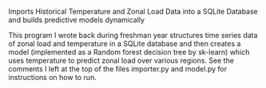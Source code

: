 Imports Historical Temperature and Zonal Load Data into a SQLite Database and builds predictive models dynamically 

This program I wrote back during freshman year structures time series data of zonal load and temperature in a SQLite database and then creates a model (implemented as a Random forest decision tree by sk-learn) which uses temperature to predict zonal load over various regions. See the comments I left at the top of the files importer.py and model.py for instructions on how to run.
